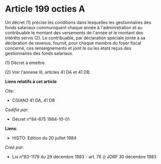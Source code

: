 # Article 199 octies A

Un décret (1) précise les conditions dans lesquelles les gestionnaires des fonds salariaux communiquent chaque année à
l'administration et au contribuable le montant des versements de l'année et le montant des intérêts servis (2). Le
contribuable, par déclaration spéciale jointe à sa déclaration de revenus, fournit, pour chaque membre du foyer fiscal
concerné, ces renseignements et joint le ou les états reçus des gestionnaires des fonds salariaux.

(1) Décret à émettre.

(2) Voir l'annexe III, articles 41 DA et 41 DB.

**Liens relatifs à cet article**

_Cite_:

  - CGIAN3 41 DA, 41 DB

_Codifié par_:

  - Décret n°84-875 1984-10-01

**Liens**:

  - HISTO: Edition du 20 juillet 1984

_Créé par_:

  - Loi n°83-1179 du 29 décembre 1983 - art. 76 () JORF 30 décembre 1983
